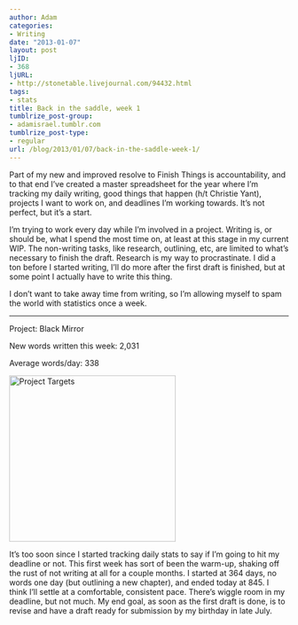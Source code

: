 ```yaml
---
author: Adam
categories:
- Writing
date: "2013-01-07"
layout: post
ljID:
- 368
ljURL:
- http://stonetable.livejournal.com/94432.html
tags:
- stats
title: Back in the saddle, week 1
tumblrize_post-group:
- adamisrael.tumblr.com
tumblrize_post-type:
- regular
url: /blog/2013/01/07/back-in-the-saddle-week-1/
---
```

Part of my new and improved resolve to Finish Things is accountability, and to that end I&#8217;ve created a master spreadsheet for the year where I&#8217;m tracking my daily writing, good things that happen (h/t Christie Yant), projects I want to work on, and deadlines I&#8217;m working towards. It&#8217;s not perfect, but it&#8217;s a start.

I&#8217;m trying to work every day while I&#8217;m involved in a project. Writing is, or should be, what I spend the most time on, at least at this stage in my current WIP. The non-writing tasks, like research, outlining, etc, are limited to what&#8217;s necessary to finish the draft. Research is my way to procrastinate. I did a ton before I started writing, I&#8217;ll do more after the first draft is finished, but at some point I actually have to write this thing.

I don&#8217;t want to take away time from writing, so I&#8217;m allowing myself to spam the world with statistics once a week.

* * *

Project: Black Mirror

New words written this week: 2,031

Average words/day: 338

[<img alt="Project Targets" src="http://www.adamisrael.com/wp-content/uploads/2013/01/project_targets-2013-01-07.jpg" width="300" />](1)

It&#8217;s too soon since I started tracking daily stats to say if I&#8217;m going to hit my deadline or not. This first week has sort of been the warm-up, shaking off the rust of not writing at all for a couple months. I started at 364 days, no words one day (but outlining a new chapter), and ended today at 845. I think I&#8217;ll settle at a comfortable, consistent pace. There&#8217;s wiggle room in my deadline, but not much. My end goal, as soon as the first draft is done, is to revise and have a draft ready for submission by my birthday in late July.

 [1]: http://www.adamisrael.com/wp-content/uploads/2013/01/project_targets-2013-01-07.jpg
